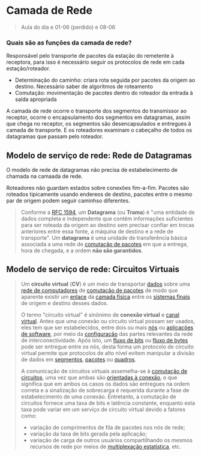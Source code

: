 # Camada de Rede

>  Aula do dia e 01-06 (perdido) e 08-06

### Quais são as funções da camada de rede? 

Responsável pelo transporte de pacotes da estação do remetente à receptora, para isso é necessário seguir os protocolos de rede em cada estação/roteador. 

- Determinação do caminho: criara  rota seguida por pacotes da origem ao destino. Necessário saber de algoritmos de roteamento
- Comutação: movimentação de pacotes dentro do roteador da entrada à saída apropriada

A camada de rede ocorre o transporte dos segmentos do transmissor ao receptor, ocorre o encapsulamento dos segmentos em datagramas, assim que chega no receptor, os segmentos são desencapsulados e entregues à camada de transporte. E os roteadores examinam o cabeçalho de todos os datagramas que passam pelo roteador.

## Modelo de serviço de rede: Rede de Datagramas

O modelo de rede de datagramas não precisa de estabelecimento de chamada na camaada de rede. 

Roteadores não guardam estados sobre conexões fim-a-fim. Pacotes são roteados tipicamente usando endereos de destino, pacotes entre o mesmo par de origem podem seguir caminhso diferentes.

> Conforme a [RFC 1594](https://tools.ietf.org/html/rfc1594), um **Datagrama** (ou **Trama**) é "uma entidade de dados completa e independente que contém informações suficientes para ser roteada da origem ao destino sem precisar confiar em trocas anteriores entre essa fonte, a máquina de destino e a rede de transporte". Um **datagrama** é uma unidade de transferência básica associada a uma rede de [comutação de pacotes](https://pt.wikipedia.org/wiki/Comutação_de_pacotes) em que a entrega, hora de chegada, e a ordem **não são garantidos**.

## Modelo de serviço de rede: Circuitos Virtuais

> Um **circuito virtual** (**CV**) é um meio de transportar [dados](https://pt.wikipedia.org/wiki/Dado) sobre uma [rede de computadores](https://pt.wikipedia.org/wiki/Rede_de_computadores) de [comutação de pacotes](https://pt.wikipedia.org/wiki/Comutação_de_pacotes) de modo que aparente existir um [enlace](https://pt.wikipedia.org/wiki/Enlace) da [camada física](https://pt.wikipedia.org/wiki/Camada_física) entre os [sistemas finais](https://pt.wikipedia.org/w/index.php?title=Sistemas_finais&action=edit&redlink=1) de origem e destino desses dados.
>
> O termo "circuito virtual" é sinônimo de **conexão virtual** e [canal virtual](https://pt.wikipedia.org/wiki/Canal_virtual). Antes que uma conexão ou circuito virtual possam ser usados, eles tem que ser estabelecidos, entre dois ou mais [nós](https://pt.wikipedia.org/wiki/Nó) ou [aplicações de software](https://pt.wikipedia.org/wiki/Software_aplicativo), por meio da [configuração](https://pt.wikipedia.org/wiki/Configuração) das partes relevantes da rede de interconectividade. Após isto, um [fluxo de bits](https://pt.wikipedia.org/wiki/Fluxo_de_bits) ou [fluxo de bytes](https://pt.wikipedia.org/w/index.php?title=Fluxo_de_bytes&action=edit&redlink=1) pode ser entregue entre os nós, desta forma um protocolo de circuito virtual permite que protocolos de alto nível evitem manipular a divisão de dados em [segmentos](https://pt.wikipedia.org/wiki/Segmento), [pacotes](https://pt.wikipedia.org/wiki/Pacote) ou [quadros](https://pt.wikipedia.org/wiki/Quadro).
>
> A comunicação de circuitos virtuais assemelha-se à [comutação de circuitos](https://pt.wikipedia.org/wiki/Comutação_de_circuitos), uma vez que ambas são [orientadas à conexão](https://pt.wikipedia.org/w/index.php?title=Orientadas_à_conexão&action=edit&redlink=1), o que significa que em ambos os casos os dados são entregues na ordem correta e a sinalização de sobrecarga é requerida durante a fase de estabelecimento de uma conexão. Entretanto, a comutação de circuitos fornece uma taxa de bits e latência constante, enquanto esta taxa pode variar em um serviço de circuito virtual devido a fatores como:
>
> - variação de comprimentos de fila de pacotes nos nós de rede;
> - variação da taxa de bits gerada pela aplicação;
> - variação de carga de outros usuários compartilhando os mesmos recursos de rede por meios de [multiplexação estatística](https://pt.wikipedia.org/w/index.php?title=Multiplexação_estatística&action=edit&redlink=1), etc.

